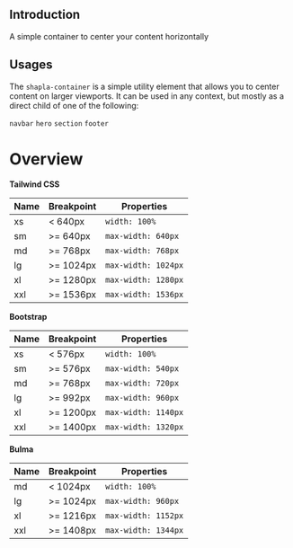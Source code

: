 ## Introduction

A simple container to center your content horizontally

## Usages

The `shapla-container` is a simple utility element that allows you to center content on larger viewports. It can be used
in any
context, but mostly as a direct child of one of the following:

`navbar`
`hero`
`section`
`footer`

# Overview

**Tailwind CSS**

| Name | Breakpoint | Properties          |
|------|------------|---------------------|
| xs   | < 640px    | `width: 100%`       |
| sm   | >= 640px   | `max-width: 640px`  |
| md   | >= 768px   | `max-width: 768px`  |
| lg   | >= 1024px  | `max-width: 1024px` |
| xl   | >= 1280px  | `max-width: 1280px` |
| xxl  | >= 1536px  | `max-width: 1536px` |

**Bootstrap**

| Name | Breakpoint | Properties          |
|------|------------|---------------------|
| xs   | < 576px    | `width: 100%`       |
| sm   | >= 576px   | `max-width: 540px`  |
| md   | >= 768px   | `max-width: 720px`  |
| lg   | >= 992px   | `max-width: 960px`  |
| xl   | >= 1200px  | `max-width: 1140px` |
| xxl  | >= 1400px  | `max-width: 1320px` |

**Bulma**

| Name | Breakpoint | Properties          |
|------|------------|---------------------|
| md   | < 1024px   | `width: 100%`       |
| lg   | >= 1024px  | `max-width: 960px`  |
| xl   | >= 1216px  | `max-width: 1152px` |
| xxl  | >= 1408px  | `max-width: 1344px` |

